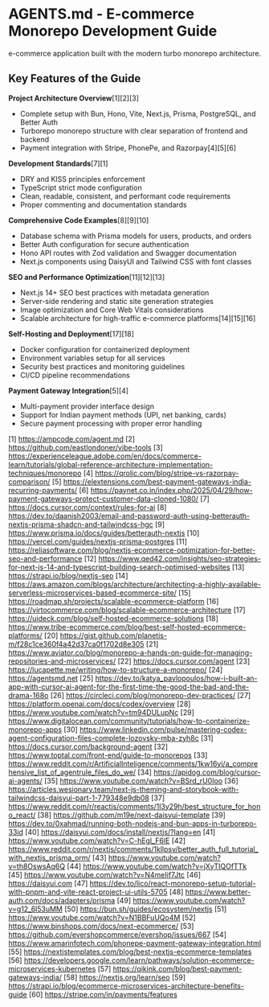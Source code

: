 # AGENTS.md - E-commerce Monorepo Development Guide

e-commerce application built with the modern turbo monorepo architecture.

## Key Features of the Guide

**Project Architecture Overview**[1][2][3]

- Complete setup with Bun, Hono, Vite, Next.js, Prisma, PostgreSQL, and Better Auth
- Turborepo monorepo structure with clear separation of frontend and backend
- Payment integration with Stripe, PhonePe, and Razorpay[4][5][6]

**Development Standards**[7][1]

- DRY and KISS principles enforcement
- TypeScript strict mode configuration
- Clean, readable, consistent, and performant code requirements
- Proper commenting and documentation standards

**Comprehensive Code Examples**[8][9][10]

- Database schema with Prisma models for users, products, and orders
- Better Auth configuration for secure authentication
- Hono API routes with Zod validation and Swagger documentation
- Next.js components using DaisyUI and Tailwind CSS with font classes

**SEO and Performance Optimization**[11][12][13]

- Next.js 14+ SEO best practices with metadata generation
- Server-side rendering and static site generation strategies
- Image optimization and Core Web Vitals considerations
- Scalable architecture for high-traffic e-commerce platforms[14][15][16]

**Self-Hosting and Deployment**[17][18]

- Docker configuration for containerized deployment
- Environment variables setup for all services
- Security best practices and monitoring guidelines
- CI/CD pipeline recommendations

**Payment Gateway Integration**[5][4]

- Multi-payment provider interface design
- Support for Indian payment methods (UPI, net banking, cards)
- Secure payment processing with proper error handling

[1] https://ampcode.com/agent.md
[2] https://github.com/eastlondoner/vibe-tools
[3] https://experienceleague.adobe.com/en/docs/commerce-learn/tutorials/global-reference-architecture-implementation-techniques/monorepo
[4] https://qrolic.com/blog/stripe-vs-razorpay-comparison/
[5] https://elextensions.com/best-payment-gateways-india-recurring-payments/
[6] https://paynet.co.in/index.php/2025/04/29/how-payment-gateways-protect-customer-data-cloned-1080/
[7] https://docs.cursor.com/context/rules-for-ai
[8] https://dev.to/daanish2003/email-and-password-auth-using-betterauth-nextjs-prisma-shadcn-and-tailwindcss-hgc
[9] https://www.prisma.io/docs/guides/betterauth-nextjs
[10] https://vercel.com/guides/nextjs-prisma-postgres
[11] https://reliasoftware.com/blog/nextjs-ecommerce-optimization-for-better-seo-and-performance
[12] https://www.qed42.com/insights/seo-strategies-for-next-js-14-and-typescript-building-search-optimised-websites
[13] https://strapi.io/blog/nextjs-seo
[14] https://aws.amazon.com/blogs/architecture/architecting-a-highly-available-serverless-microservices-based-ecommerce-site/
[15] https://roadmap.sh/projects/scalable-ecommerce-platform
[16] https://virtocommerce.com/blog/scalable-ecommerce-architecture
[17] https://uideck.com/blog/self-hosted-ecommerce-solutions
[18] https://www.tribe-ecommerce.com/blog/best-self-hosted-ecommerce-platforms/
[20] https://gist.github.com/planetis-m/f28c1ce360f4a42d37ca0f1702d8e305
[21] https://www.aviator.co/blog/monorepo-a-hands-on-guide-for-managing-repositories-and-microservices/
[22] https://docs.cursor.com/agent
[23] https://lucapette.me/writing/how-to-structure-a-monorepo/
[24] https://agentsmd.net
[25] https://dev.to/katya_pavlopoulos/how-i-built-an-app-with-cursor-ai-agent-for-the-first-time-the-good-the-bad-and-the-drama-168o
[26] https://circleci.com/blog/monorepo-dev-practices/
[27] https://platform.openai.com/docs/codex/overview
[28] https://www.youtube.com/watch?v=tm94DULupNc
[29] https://www.digitalocean.com/community/tutorials/how-to-containerize-monorepo-apps
[30] https://www.linkedin.com/pulse/mastering-codex-agent-configuration-files-complete-lozovsky-mba-zyh8c
[31] https://docs.cursor.com/background-agent
[32] https://www.toptal.com/front-end/guide-to-monorepos
[33] https://www.reddit.com/r/ArtificialInteligence/comments/1kw16yi/a_comprehensive_list_of_agentrule_files_do_we/
[34] https://apidog.com/blog/cursor-ai-agents/
[35] https://www.youtube.com/watch?v=BSrd_rU0Ioo
[36] https://articles.wesionary.team/next-js-theming-and-storybook-with-tailwindcss-daisyui-part-1-779348e9db08
[37] https://www.reddit.com/r/reactjs/comments/1l3y29h/best_structure_for_hono_react/
[38] https://github.com/m19e/next-daisyui-template
[39] https://dev.to/0xahmad/running-both-nodejs-and-bun-apps-in-turborepo-33id
[40] https://daisyui.com/docs/install/nextjs/?lang=en
[41] https://www.youtube.com/watch?v=C-hEgl_F6lE
[42] https://www.reddit.com/r/nextjs/comments/1kllpsv/better_auth_full_tutorial_with_nextjs_prisma_orm/
[43] https://www.youtube.com/watch?v=th8OswsAq6Q
[44] https://www.youtube.com/watch?v=jXyTIQOfTTk
[45] https://www.youtube.com/watch?v=N4meIif7Jtc
[46] https://daisyui.com
[47] https://dev.to/lico/react-monorepo-setup-tutorial-with-pnpm-and-vite-react-project-ui-utils-5705
[48] https://www.better-auth.com/docs/adapters/prisma
[49] https://www.youtube.com/watch?v=g12_6l53uMM
[50] https://bun.sh/guides/ecosystem/nextjs
[51] https://www.youtube.com/watch?v=N1BBFuUQo4M
[52] https://www.binshops.com/docs/next-ecommerce/
[53] https://github.com/evershopcommerce/evershop/issues/667
[54] https://www.amarinfotech.com/phonepe-payment-gateway-integration.html
[55] https://nextjstemplates.com/blog/best-nextjs-ecommerce-templates
[56] https://developers.google.com/learn/pathways/solution-ecommerce-microservices-kubernetes
[57] https://qikink.com/blog/best-payment-gateways-india/
[58] https://nextjs.org/learn/seo
[59] https://strapi.io/blog/ecommerce-microservices-architecture-benefits-guide
[60] https://stripe.com/in/payments/features
